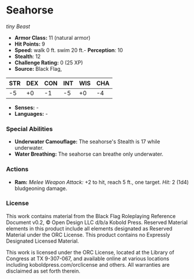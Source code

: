 # Seahorse

*tiny* *Beast*

- **Armor Class:** 11 (natural armor)
- **Hit Points:** 9 
- **Speed:** walk 0 ft. swim 20 ft.- **Perception**: 10
- **Stealth**: 12
- **Challenge Rating:** 0 (25 XP)
- **Source:** Black Flag,

| STR | DEX | CON | INT | WIS | CHA |
| --- | --- | --- | --- | --- | --- |
| -5 | +0 | -1 | -5 | +0 | -4 |

- **Senses:** -
- **Languages:** -

### Special Abilities

- **Underwater Camouflage:** The seahorse's Stealth is 17 while underwater.
- **Water Breathing:** The seahorse can breathe only underwater.

### Actions

- **Ram:** _Melee Weapon Attack:_ +2 to hit, reach 5 ft., one target. _Hit:_ 2 (1d4) bludgeoning damage.


### License

This work contains material from the Black Flag Roleplaying Reference Document v0.2, © Open Design LLC d/b/a Kobold Press. Reserved Material elements in this product include all elements designated as Reserved Material under the ORC License. This product contains no Expressly Designated Licensed Material.

This work is licensed under the ORC License, located at the Library of Congress at TX 9-307-067, and available online at various locations including koboldpress.com/orclicense and others. All warranties are disclaimed as set forth therein.
